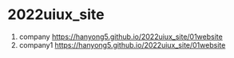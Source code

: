 # 2022uiux_site
1. company https://hanyong5.github.io/2022uiux_site/01website
1. company1 https://hanyong5.github.io/2022uiux_site/01website